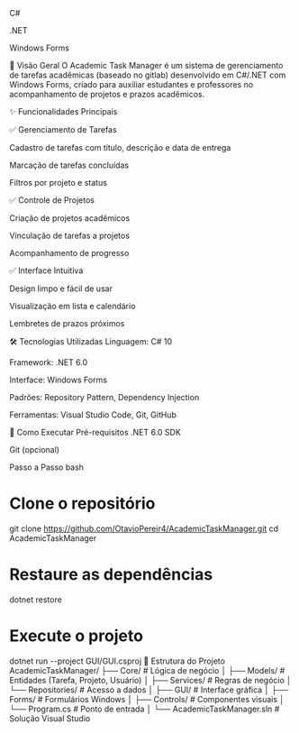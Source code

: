 C#

.NET

Windows Forms

📌 Visão Geral
O Academic Task Manager é um sistema de gerenciamento de tarefas acadêmicas (baseado no gitlab) desenvolvido em C#/.NET com Windows Forms, criado para auxiliar estudantes e professores no acompanhamento de projetos e prazos acadêmicos.

✨ Funcionalidades Principais

✅ Gerenciamento de Tarefas

Cadastro de tarefas com título, descrição e data de entrega

Marcação de tarefas concluídas

Filtros por projeto e status

✅ Controle de Projetos

Criação de projetos acadêmicos

Vinculação de tarefas a projetos

Acompanhamento de progresso

✅ Interface Intuitiva

Design limpo e fácil de usar

Visualização em lista e calendário

Lembretes de prazos próximos

🛠 Tecnologias Utilizadas
Linguagem: C# 10

Framework: .NET 6.0

Interface: Windows Forms

Padrões: Repository Pattern, Dependency Injection

Ferramentas: Visual Studio Code, Git, GitHub

🚀 Como Executar
Pré-requisitos
.NET 6.0 SDK

Git (opcional)

Passo a Passo
bash
# Clone o repositório
git clone https://github.com/OtavioPereir4/AcademicTaskManager.git
cd AcademicTaskManager

# Restaure as dependências
dotnet restore

# Execute o projeto
dotnet run --project GUI/GUI.csproj
📂 Estrutura do Projeto
AcademicTaskManager/
├── Core/           # Lógica de negócio
│   ├── Models/     # Entidades (Tarefa, Projeto, Usuário)
│   ├── Services/   # Regras de negócio
│   └── Repositories/ # Acesso a dados
│
├── GUI/            # Interface gráfica
│   ├── Forms/      # Formulários Windows
│   ├── Controls/   # Componentes visuais
│   └── Program.cs  # Ponto de entrada
│
└── AcademicTaskManager.sln  # Solução Visual Studio
